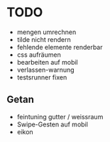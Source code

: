 TODO
====

- mengen umrechnen
- tilde nicht rendern
- fehlende elemente renderbar
- css aufräumen
- bearbeiten auf mobil
- verlassen-warnung
- testsrunner fixen


Getan
---------
- feintuning gutter / weissraum
- Swipe-Gesten auf mobil
- eikon
